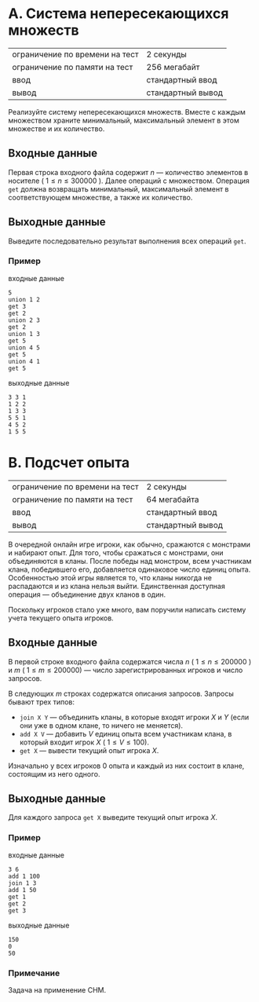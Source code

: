 # A. Система непересекающихся множеств

|                                |                   |
| ------------------------------ | ----------------- |
| ограничение по времени на тест | 2 секунды         |
| ограничение по памяти на тест  | 256 мегабайт      |
| ввод                           | стандартный ввод  |
| вывод                          | стандартный вывод |

Реализуйте систему непересекающихся множеств. 
Вместе с каждым множеством храните минимальный, максимальный элемент в этом множестве и их количество.

## Входные данные
Первая строка входного файла содержит $n$ — количество элементов в носителе ( $1 \leq n \leq 300000$ ). 
Далее операций с множеством. Операция `get` должна возвращать минимальный, максимальный элемент в соответствующем множестве, а также их количество.

## Выходные данные
Выведите последовательно результат выполнения всех операций `get`.

### Пример
входные данные
```
5
union 1 2
get 3
get 2
union 2 3
get 2
union 1 3
get 5
union 4 5
get 5
union 4 1
get 5
```
выходные данные
```
3 3 1
1 2 2
1 3 3
5 5 1
4 5 2
1 5 5
```




# B. Подсчет опыта

|                                |                   |
| ------------------------------ | ----------------- |
| ограничение по времени на тест | 2 секунды         |
| ограничение по памяти на тест  | 64 мегабайта      |
| ввод                           | стандартный ввод  |
| вывод                          | стандартный вывод |

В очередной онлайн игре игроки, как обычно, сражаются с монстрами и набирают опыт. 
Для того, чтобы сражаться с монстрами, они объединяются в кланы. 
После победы над монстром, всем участникам клана, победившего его, добавляется одинаковое число единиц опыта. 
Особенностью этой игры является то, что кланы никогда не распадаются и из клана нельзя выйти. 
Единственная доступная операция — объединение двух кланов в один.

Поскольку игроков стало уже много, вам поручили написать систему учета текущего опыта игроков.

## Входные данные
В первой строке входного файла содержатся числа $n$ ( $1 \leq n \leq 200000$ ) и $m$ ( $1 \leq m \leq 200000$) — число зарегистрированных игроков и число запросов.

В следующих $m$ строках содержатся описания запросов. Запросы бывают трех типов:

- `join X Y` — объединить кланы, в которые входят игроки $X$ и $Y$ (если они уже в одном клане, то ничего не меняется).
- `add X V` — добавить $V$ единиц опыта всем участникам клана, в который входит игрок $X$ ( $1 \leq V \leq 100$).
- `get X` — вывести текущий опыт игрока $X$.

Изначально у всех игроков 0 опыта и каждый из них состоит в клане, состоящим из него одного.

## Выходные данные
Для каждого запроса `get X` выведите текущий опыт игрока $X$.

### Пример
входные данные
```
3 6
add 1 100
join 1 3
add 1 50
get 1
get 2
get 3
```
выходные данные
```
150
0
50
```

### Примечание
Задача на применение CHM.

